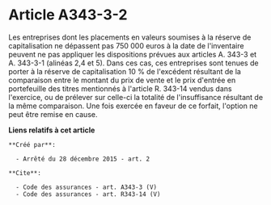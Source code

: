 # Article A343-3-2

Les entreprises dont les placements en valeurs soumises à la réserve de capitalisation ne dépassent pas 750 000 euros à la
date de l'inventaire peuvent ne pas appliquer les dispositions prévues aux articles A. 343-3 et A. 343-3-1 (alinéas 2,4 et
5). Dans ces cas, ces entreprises sont tenues de porter à la réserve de capitalisation 10 % de l'excédent résultant de la
comparaison entre le montant du prix de vente et le prix d'entrée en portefeuille des titres mentionnés à l'article R. 343-14
vendus dans l'exercice, ou de prélever sur celle-ci la totalité de l'insuffisance résultant de la même comparaison. Une fois
exercée en faveur de ce forfait, l'option ne peut être remise en cause.

**Liens relatifs à cet article**

	**Créé par**:

	  - Arrêté du 28 décembre 2015 - art. 2

	**Cite**:

	  - Code des assurances - art. A343-3 (V)
	  - Code des assurances - art. R343-14 (V)
